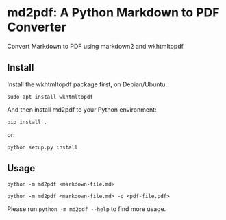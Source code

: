 # md2pdf: A Python Markdown to PDF Converter

Convert Markdown to PDF using markdown2 and wkhtmltopdf.

## Install

Install the wkhtmltopdf package first, on Debian/Ubuntu:

```
sudo apt install wkhtmltopdf
```

And then install md2pdf to your Python environment:
```
pip install .
```
or:
```
python setup.py install
```

## Usage
```
python -m md2pdf <markdown-file.md>
```

```
python -m md2pdf <markdown-file.md> -o <pdf-file.pdf>
```

Please run `python -m md2pdf --help` to find more usage.
